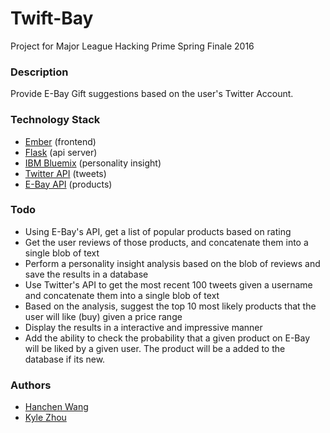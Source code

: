 # Twift-Bay

Project for Major League Hacking Prime Spring Finale 2016

### Description

Provide E-Bay Gift suggestions based on the user's Twitter Account.

### Technology Stack

- [Ember](http://emberjs.com/) (frontend)
- [Flask](http://flask.pocoo.org/) (api server)
- [IBM Bluemix](https://personality-insights-livedemo.mybluemix.net/) (personality insight)
- [Twitter API](https://dev.twitter.com/overview/documentation) (tweets)
- [E-Bay API](https://go.developer.ebay.com/) (products)

### Todo

- Using E-Bay's API, get a list of popular products based on rating 
- Get the user reviews of those products, and concatenate them into a single blob of text
- Perform a personality insight analysis based on the blob of reviews and save the results in a database
- Use Twitter's API to get the most recent 100 tweets given a username and concatenate them into a single blob of text
- Based on the analysis, suggest the top 10 most likely products that the user will like (buy) given a price range
- Display the results in a interactive and impressive manner
- Add the ability to check the probability that a given product on E-Bay will be liked by a given user. The product will be a added to the database if its new.


### Authors
- [Hanchen Wang](https://github.com/g3wanghc)
- [Kyle Zhou](https://github.com/kylemsguy)